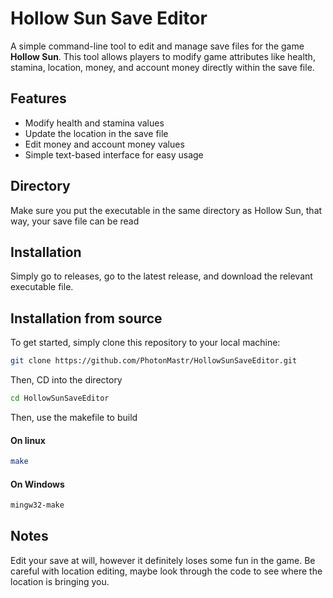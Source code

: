 # Hollow Sun Save Editor

A simple command-line tool to edit and manage save files for the game **Hollow Sun**. This tool allows players to modify game attributes like health, stamina, location, money, and account money directly within the save file.

## Features

- Modify health and stamina values
- Update the location in the save file
- Edit money and account money values
- Simple text-based interface for easy usage
## Directory
Make sure you put the executable in the same directory as Hollow Sun, that way, your save file can be read
## Installation
Simply go to releases, go to the latest release, and download the relevant executable file.
## Installation from source

To get started, simply clone this repository to your local machine:

```bash
git clone https://github.com/PhotonMastr/HollowSunSaveEditor.git
```
Then, CD into the directory
```bash
cd HollowSunSaveEditor
```
Then, use the makefile to build
#### On linux 

```bash
make
```
#### On Windows
```bash
mingw32-make
```

## Notes
Edit your save at will, however it definitely loses some fun in the game.
Be careful with location editing, maybe look through the code to see where the location is bringing you.
